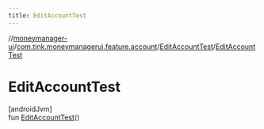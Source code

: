 ```yaml
---
title: EditAccountTest
---
```

//[moneymanager-ui](../../../index.html)/[com.tink.moneymanagerui.feature.account](../index.html)/[EditAccountTest](index.html)/[EditAccountTest](-edit-account-test.html)



# EditAccountTest



[androidJvm]\
fun [EditAccountTest](-edit-account-test.html)()




